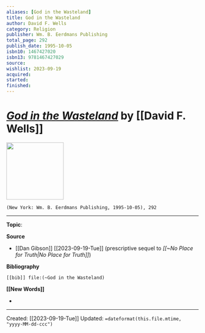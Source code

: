 ```yaml
---
aliases: [God in the Wasteland]
title: God in the Wasteland
author: David F. Wells
category: Religion
publisher: Wm. B. Eerdmans Publishing
total_page: 292
publish_date: 1995-10-05
isbn10: 1467427020
isbn13: 9781467427029
source: 
wishlist: 2023-09-19
acquired: 
started: 
finished: 
---
```

# *[God in the Wasteland]()* by [[David F. Wells]]

<img src="http://books.google.com/books/content?id=jXKXEAAAQBAJ&printsec=frontcover&img=1&zoom=1&edge=curl&source=gbs_api" width=150>

`(New York: Wm. B. Eerdmans Publishing, 1995-10-05), 292`



--- 
**Topic**: 

**Source**
- [[Dan Gibson]] [[2023-09-19-Tue]] (prescriptive sequel to *[[~No Place for Truth|No Place for Truth]]*)

**Bibliography**

```query
[[bib]] file:(~God in the Wasteland)
```
 

**[[New Words]]**

- 

---
Created: [[2023-09-19-Tue]]
Updated: `=dateformat(this.file.mtime, "yyyy-MM-dd-ccc")`